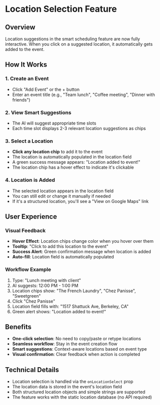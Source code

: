 # Location Selection Feature

## Overview
Location suggestions in the smart scheduling feature are now fully interactive. When you click on a suggested location, it automatically gets added to the event.

## How It Works

### 1. Create an Event
- Click "Add Event" or the + button
- Enter an event title (e.g., "Team lunch", "Coffee meeting", "Dinner with friends")

### 2. View Smart Suggestions
- The AI will suggest appropriate time slots
- Each time slot displays 2-3 relevant location suggestions as chips

### 3. Select a Location
- **Click any location chip** to add it to the event
- The location is automatically populated in the location field
- A green success message appears: "Location added to event!"
- The location chip has a hover effect to indicate it's clickable

### 4. Location is Added
- The selected location appears in the location field
- You can still edit or change it manually if needed
- If it's a structured location, you'll see a "View on Google Maps" link

## User Experience

### Visual Feedback
- **Hover Effect**: Location chips change color when you hover over them
- **Tooltip**: "Click to add this location to the event"
- **Success Alert**: Green confirmation message when location is added
- **Auto-fill**: Location field is automatically populated

### Workflow Example
1. Type: "Lunch meeting with client"
2. AI suggests: 12:00 PM - 1:00 PM
3. Location chips show: "The French Laundry", "Chez Panisse", "Sweetgreen"
4. Click "Chez Panisse"
5. Location field fills with: "1517 Shattuck Ave, Berkeley, CA"
6. Green alert shows: "Location added to event!"

## Benefits
- **One-click selection**: No need to copy/paste or retype locations
- **Seamless workflow**: Stay in the event creation flow
- **Smart suggestions**: Context-aware locations based on event type
- **Visual confirmation**: Clear feedback when action is completed

## Technical Details
- Location selection is handled via the `onLocationSelect` prop
- The location data is stored in the event's location field
- Both structured location objects and simple strings are supported
- The feature works with the static location database (no API required) 